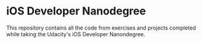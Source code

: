 # iOS Developer Nanodegree

This repository contains all the code from exercises and projects completed while taking the Udacity's iOS Developer Nanondegree.
